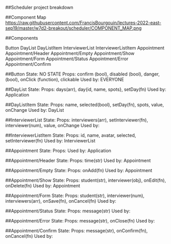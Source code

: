 ##Scheduler project breakdown

##Component Map
https://raw.githubusercontent.com/FrancisBourgouin/lectures-2022-east-sep19/master/w7d2-breakout/scheduler/COMPONENT_MAP.png 

##Components

Button
DayList
DayListItem
InterviewerList
InterviewerListItem
Appointment
Appointment/Header
Appointment/Empty
Appointment/Show
Appointment/Form
Appointment/Status
Appointment/Error
Appointment/Confirm

##Button
State: NO STATE
Props: confirm (bool), disabled (bool), danger, (bool), onClick (function), clickable
Used by: EVERYONE

##DayList
State:
Props: days(arr), day{id, name, spots}, setDay(fn)
Used by: Application

##DayListItem
State:
Props: name, selected(bool), setDay(fn), spots, value, onChange
Used by: DayList

##InterviewerList
State:
Props: interviewers(arr), setInterviewer(fn), interviewer(num), value, onChange
Used by:

##InterviewerListItem
State:
Props: id, name, avatar, selected, setInterviewer(fn)
Used by: InterviewerList

##Appointment
State:
Props:
Used by: Application

##Appointment/Header
State:
Props: time(str)
Used by: Appointment

##Appointment/Empty
State:
Props: onAdd(fn)
Used by: Appointment

##Appointment/Show
State:
Props: student(str), interviewer(obj), onEdit(fn), onDelete(fn)
Used by: Appointment

##Appointment/Form
State:
Props: student(str), interviewer(num), interviewers(arr), onSave(fn), onCancel(fn)
Used by:

##Appointment/Status
State:
Props: message(str)
Used by:

##Appointment/Error
State:
Props: message(str), onClose(fn)
Used by:

##Appointment/Confirm
State:
Props: message(str), onConfirm(fn), onCancel(fn)
Used by: